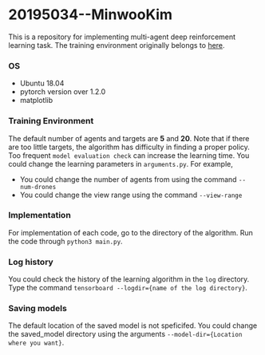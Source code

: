 # 20195034--MinwooKim
This is a repository for implementing multi-agent deep reinforcement learning task.
The training environment originally belongs to [here](https://github.com/Bigpig4396/Multi-Agent-Reinforcement-Learning-Environment.git). 
### OS
- Ubuntu 18.04
- pytorch version over 1.2.0
- matplotlib

### Training Environment
The default number of agents and targets are **5** and **20**.
Note that if there are too little targets, the algorithm has difficulty in finding a proper policy.
Too frequent `model evaluation check` can increase the learning time.
You could change the learning parameters in `arguments.py`. For example,
- You could change the number of agents from using the command `--num-drones`
- You could change the view range using the command `--view-range`

### Implementation
For implementation of each code, go to the directory of the algorithm.
Run the code through `python3 main.py`.

### Log history
You could check the history of the learning algorithm in the `log` directory.
Type the command `tensorboard --logdir={name of the log directory}`.

### Saving models
The default location of the saved model is not speficifed. 
You could change the saved_model directory using the arguments `--model-dir={Location where you want}`.
